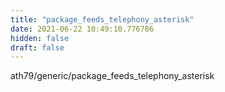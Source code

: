 ```yaml
---
title: "package_feeds_telephony_asterisk"
date: 2021-06-22 10:49:10.776786
hidden: false
draft: false
---
```


ath79/generic/package_feeds_telephony_asterisk


